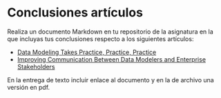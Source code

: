 # Conclusiones artículos

Realiza un documento Markdown en tu repositorio de la asignatura en la que incluyas tus conclusiones respecto a los siguientes artículos:

* [Data Modeling Takes Practice, Practice, Practice](https://www.dbta.com/Columns/Database-Elaborations/Data-Modeling-Takes-Practice-Practice-Practice-119800.aspx)
* [Improving Communication Between Data Modelers and Enterprise Stakeholders](https://www.dbta.com/Editorial/Trends-and-Applications/Improving-Communication-Between-Data-Modelers-and-Enterprise-Stakeholders-118726.aspx)

En la entrega de texto incluir enlace al documento y en la de archivo una versión en pdf.
